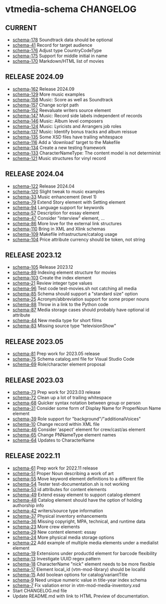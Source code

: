 vtmedia-schema CHANGELOG
=========================

## CURRENT
 - [schema-178](https://github.com/cjcodeproj/vtmedia-schema/issues/178) Soundtrack data should be optional
 - [schema-41](https://github.com/cjcodeproj/vtmedia-schema/issues/41) Record for target audience
 - [schema-176](https://github.com/cjcodeproj/vtmedia-schema/issues/176) Adjust type CountryCodeType
 - [schema-175](https://github.com/cjcodeproj/vtmedia-schema/issues/175) Support for middle initial in name
 - [schema-170](https://github.com/cjcodeproj/vtmedia-schema/issues/170) Markdown/HTML list of movies
 
## RELEASE 2024.09
 - [schema-162](https://github.com/cjcodeproj/vtmedia-schema/issues/162) Release 2024.09
 - [schema-129](https://github.com/cjcodeproj/vtmedia-schema/issues/129) More music examples
 - [schema-158](https://github.com/cjcodeproj/vtmedia-schema/issues/158) Music: Score as well as Soundtrack
 - [schema-157](https://github.com/cjcodeproj/vtmedia-schema/issues/157) Change script path
 - [schema-152](https://github.com/cjcodeproj/vtmedia-schema/issues/152) Reevaluate writers source element
 - [schema-147](https://github.com/cjcodeproj/vtmedia-schema/issues/147) Music: Record side labels independent of records
 - [schema-146](https://github.com/cjcodeproj/vtmedia-schema/issues/146) Music: Album level composers
 - [schema-124](https://github.com/cjcodeproj/vtmedia-schema/issues/124) Music: Lyricists and Arrangers job roles
 - [schema-137](https://github.com/cjcodeproj/vtmedia-schema/issues/137) Music: Identify bonus tracks and album reissue
 - [schema-135](https://github.com/cjcodeproj/vtmedia-schema/issues/135) Some XSD files have trailing whitespace
 - [schema-116](https://github.com/cjcodeproj/vtmedia-schema/issues/116) Add a 'download' target to the Makefile
 - [schema-134](https://github.com/cjcodeproj/vtmedia-schema/issues/134) Create a new testing framework
 - [schema-133](https://github.com/cjcodeproj/vtmedia-schema/issues/133) CharacterNameType: The content model is not determinist
 - [schema-121](https://github.com/cjcodeproj/vtmedia-schema/issues/121) Music structures for vinyl record


## RELEASE 2024.04
 - [schema-122](https://github.com/cjcodeproj/vtmedia-schema/issues/122) Release 2024.04
 - [schema-120](https://github.com/cjcodeproj/vtmedia-schema/issues/120) Slight tweak to music examples
 - [schema-33](https://github.com/cjcodeproj/vtmedia-schema/issues/33) Music enhancement (level 1)
 - [schema-79](https://github.com/cjcodeproj/vtmedia-schema/issues/79) Extend Story element with Setting element
 - [schema-94](https://github.com/cjcodeproj/vtmedia-schema/issues/94) Language support for keywords
 - [schema-57](https://github.com/cjcodeproj/vtmedia-schema/issues/57) Description for essay element
 - [schema-47](https://github.com/cjcodeproj/vtmedia-schema/issues/47) Consider "interview" element, ...
 - [schema-86](https://github.com/cjcodeproj/vtmedia-schema/issues/86) More love for the external link structures
 - [schema-110](https://github.com/cjcodeproj/vtmedia-schema/issues/110) Bring in XML and Xlink schemas
 - [schema-109](https://github.com/cjcodeproj/vtmedia-schema/issues/109) Makefile infrastructure/catalog usage
 - [schema-104](https://github.com/cjcodeproj/vtmedia-schema/issues/104) Price attribute currency should be token, not string


## RELEASE 2023.12
 - [schema-105](https://github.com/cjcodeproj/vtmedia-schema/issues/105) Release 2023.12
 - [schema-89](https://github.com/cjcodeproj/vtmedia-schema/issues/89) Indexing element structure for movies
 - [schema-103](https://github.com/cjcodeproj/vtmedia-schema/issues/103) Create the index element
 - [schema-21](https://github.com/cjcodeproj/vtmedia-schema/issues/21) Review integer type values
 - [schema-96](https://github.com/cjcodeproj/vtmedia-schema/issues/96) Test code test-movies.sh not catching all media
 - [schema-85](https://github.com/cjcodeproj/vtmedia-schema/issues/85) Schema should support a "standard size" option
 - [schema-25](https://github.com/cjcodeproj/vtmedia-schema/issues/25) Acronym/abbreviation support for some proper nouns
 - [schema-88](https://github.com/cjcodeproj/vtmedia-schema/issues/88) Throw in a link to the Python code
 - [schema-87](https://github.com/cjcodeproj/vtmedia-schema/issues/87) Media storage cases should probably have optional id attribute
 - [schema-44](https://github.com/cjcodeproj/vtmedia-schema/issues/44) New media type for short films
 - [schema-83](https://github.com/cjcodeproj/vtmedia-schema/issues/83) Missing source type "televisionShow"


## RELEASE 2023.05
 - [schema-81](https://github.com/cjcodeproj/vtmedia-schema/issues/81) Prep work for 2023.05 release
 - [schema-75](https://github.com/cjcodeproj/vtmedia-schema/issues/75) Schema catalog.xml file for Visual Studio Code
 - [schema-69](https://github.com/cjcodeproj/vtmedia-schema/issues/73) Role/character element proposal


## RELEASE 2023.03
 - [schema-73](https://github.com/cjcodeproj/vtmedia-schema/issues/73) Prep work for 2023.03 release
 - [schema-72](https://github.com/cjcodeproj/vtmedia-schema/issues/72) Clean up a lot of trailing whitespace
 - [schema-68](https://github.com/cjcodeproj/vtmedia-schema/issues/68) Quicker syntax notation between group or person
 - [schema-31](https://github.com/cjcodeproj/vtmedia-schema/issues/31) Consider some form of Display Name for ProperNoun Name element
 - [schema-39](https://github.com/cjcodeproj/vtmedia-schema/issues/39) Role support for "background"/"additionalVoices"
 - [schema-10](https://github.com/cjcodeproj/vtmedia-schema/issues/10) Change record within XML file
 - [schema-46](https://github.com/cjcodeproj/vtmedia-schema/issues/46) Consider 'aspect' element for crew/cast/as element
 - [schema-65](https://github.com/cjcodeproj/vtmedia-schema/issues/65) Change PNNameType element names
 - [schema-64](https://github.com/cjcodeproj/vtmedia-schema/issues/64) Updates to CharacterName


## RELEASE 2022.11
 - [schema-61](https://github.com/cjcodeproj/vtmedia-schema/issues/61) Prep work for 2022.11 release
 - [schema-51](https://github.com/cjcodeproj/vtmedia-schema/issues/51) Proper Noun describing a work of art
 - [schema-55](https://github.com/cjcodeproj/vtmedia-schema/issues/55) Move keyword element definitions to a different file
 - [schema-54](https://github.com/cjcodeproj/vtmedia-schema/issues/54) Tester test-documentation.sh is not working
 - [schema-53](https://github.com/cjcodeproj/vtmedia-schema/issues/53) id attributes for content elements
 - [schema-49](https://github.com/cjcodeproj/vtmedia-schema/issues/49) Extend essay element to support catalog element
 - [schema-48](https://github.com/cjcodeproj/vtmedia-schema/issues/48) Catalog element should have the option of holding authorship info
 - [schema-42](https://github.com/cjcodeproj/vtmedia-schema/issues/42) writers/source type information
 - [schema-37](https://github.com/cjcodeproj/vtmedia-schema/issues/37) Physical inventory enhancements
 - [schema-36](https://github.com/cjcodeproj/vtmedia-schema/issues/36) Missing copyright, MPA, technical, and runtime data
 - [schema-23](https://github.com/cjcodeproj/vtmedia-schema/issues/23) More crew elements
 - [schema-29](https://github.com/cjcodeproj/vtmedia-schema/issues/29) New content element: essay
 - [schema-24](https://github.com/cjcodeproj/vtmedia-schema/issues/24) More physical media storage options
 - [schema-22](https://github.com/cjcodeproj/vtmedia-schema/issues/22) Add example of multiple media elements under a medialist element
 - [schema-19](https://github.com/cjcodeproj/vtmedia-schema/issues/19) Extensions under productId element for barcode flexibility
 - [schema-13](https://github.com/cjcodeproj/vtmedia-schema/issues/13) Investigate UUID regex pattern
 - [schema-18](https://github.com/cjcodeproj/vtmedia-schema/issues/18) CharacterName "nick" element needs to be more flexible
 - [schema-17](https://github.com/cjcodeproj/vtmedia-schema/issues/17) Element local_id (vtm-mod-library) should be localId
 - [schema-15](https://github.com/cjcodeproj/vtmedia-schema/issues/15) Add boolean options for catalog/variantTitle
 - [schema-9](https://github.com/cjcodeproj/vtmedia-schema/issues/9) Need unique numeric value in title-year index schema
 - [schema-7](https://github.com/cjcodeproj/vtmedia-schema/issues/7) Fix valiation error in vtm-mod-media-inventory.xsd
 - Start CHANGELOG.md file
 - Update README.md with link to HTML Preview of documentation.

